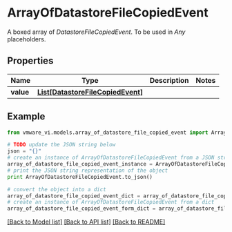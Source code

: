 # ArrayOfDatastoreFileCopiedEvent

A boxed array of *DatastoreFileCopiedEvent*. To be used in *Any* placeholders. 

## Properties
Name | Type | Description | Notes
------------ | ------------- | ------------- | -------------
**value** | [**List[DatastoreFileCopiedEvent]**](DatastoreFileCopiedEvent.md) |  | 

## Example

```python
from vmware_vi.models.array_of_datastore_file_copied_event import ArrayOfDatastoreFileCopiedEvent

# TODO update the JSON string below
json = "{}"
# create an instance of ArrayOfDatastoreFileCopiedEvent from a JSON string
array_of_datastore_file_copied_event_instance = ArrayOfDatastoreFileCopiedEvent.from_json(json)
# print the JSON string representation of the object
print ArrayOfDatastoreFileCopiedEvent.to_json()

# convert the object into a dict
array_of_datastore_file_copied_event_dict = array_of_datastore_file_copied_event_instance.to_dict()
# create an instance of ArrayOfDatastoreFileCopiedEvent from a dict
array_of_datastore_file_copied_event_form_dict = array_of_datastore_file_copied_event.from_dict(array_of_datastore_file_copied_event_dict)
```
[[Back to Model list]](../README.md#documentation-for-models) [[Back to API list]](../README.md#documentation-for-api-endpoints) [[Back to README]](../README.md)


